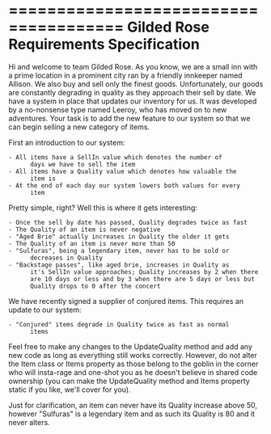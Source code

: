 ======================================
Gilded Rose Requirements Specification
======================================

Hi and welcome to team Gilded Rose. As you know, we are a small inn with
a prime location in a prominent city ran by a friendly innkeeper named
Allison. We also buy and sell only the finest goods. Unfortunately, our
goods are constantly degrading in quality as they approach their sell by
date. We have a system in place that updates our inventory for us. It
was developed by a no-nonsense type named Leeroy, who has moved on to
new adventures. Your task is to add the new feature to our system so that
we can begin selling a new category of items.

First an introduction to our system:

	- All items have a SellIn value which denotes the number of
          days we have to sell the item
	- All items have a Quality value which denotes how valuable the
          item is
	- At the end of each day our system lowers both values for every
          item

Pretty simple, right? Well this is where it gets interesting:

	- Once the sell by date has passed, Quality degrades twice as fast
	- The Quality of an item is never negative
	- "Aged Brie" actually increases in Quality the older it gets
	- The Quality of an item is never more than 50
	- "Sulfuras", being a legendary item, never has to be sold or
          decreases in Quality
	- "Backstage passes", like aged brie, increases in Quality as
          it's SellIn value approaches; Quality increases by 2 when there
          are 10 days or less and by 3 when there are 5 days or less but
          Quality drops to 0 after the concert

We have recently signed a supplier of conjured items. This requires an
update to our system:

	- "Conjured" items degrade in Quality twice as fast as normal
          items

Feel free to make any changes to the UpdateQuality method and add any new
code as long as everything still works correctly. However, do not alter
the Item class or Items property as those belong to the goblin in the
corner who will insta-rage and one-shot you as he doesn't believe in
shared code ownership (you can make the UpdateQuality method and Items
property static if you like, we'll cover for you).

Just for clarification, an item can never have its Quality increase
above 50, however "Sulfuras" is a legendary item and as such its Quality
is 80 and it never alters.

